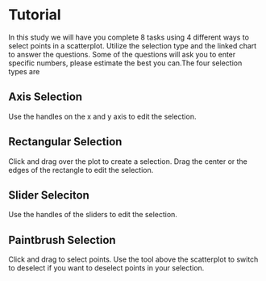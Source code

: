# Tutorial
In this study we will have you complete 8 tasks using 4 different ways to select points in a scatterplot. Utilize the selection type and the linked chart to answer the questions. Some of the questions will ask you to enter specific numbers, please estimate the best you can.The four selection types are 

## Axis Selection

Use the handles on the x and y axis to edit the selection.

## Rectangular Selection

Click and drag over the plot to create a selection. Drag the center or the edges of the rectangle to edit the selection.

## Slider Seleciton

Use the handles of the sliders to edit the selection.

## Paintbrush Selection

Click and drag to select points. Use the tool above the scatterplot to switch to deselect if you want to deselect points in your selection.

